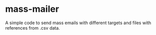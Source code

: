 # mass-mailer
A simple code to send mass emails with different targets and files with references from .csv data.
